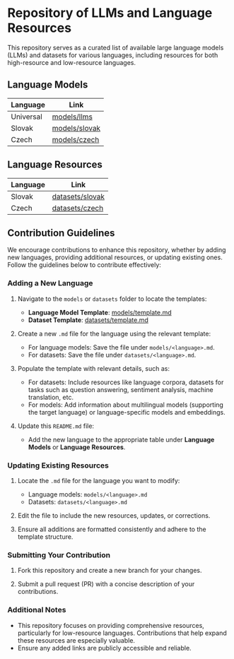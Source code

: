 # Repository of LLMs and Language Resources  

This repository serves as a curated list of available large language models (LLMs) and datasets for various languages, including resources for both high-resource and low-resource languages.

## Language Models

| Language | Link |
| ------ | ----- |
| Universal | [models/llms](models/llms.md) |
| Slovak | [models/slovak](models/slovak.md) |
| Czech | [models/czech](models/czech.md) |

## Language Resources

| Language | Link |
| ------ | ----- |
| Slovak | [datasets/slovak](datasets/slovak.md) |
| Czech | [datasets/czech](datasets/czech.md) |

## Contribution Guidelines  

We encourage contributions to enhance this repository, whether by adding new languages, providing additional resources, or updating existing ones. Follow the guidelines below to contribute effectively:  

### Adding a New Language

1. Navigate to the `models` or `datasets` folder to locate the templates:
   - **Language Model Template**: [models/template.md](models/template.md)
   - **Dataset Template**: [datasets/template.md](datasets/template.md)

2. Create a new `.md` file for the language using the relevant template:
   - For language models: Save the file under `models/<language>.md`.  
   - For datasets: Save the file under `datasets/<language>.md`.  

3. Populate the template with relevant details, such as:  
   - For datasets: Include resources like language corpora, datasets for tasks such as question answering, sentiment analysis, machine translation, etc.  
   - For models: Add information about multilingual models (supporting the target language) or language-specific models and embeddings.  

4. Update this `README.md` file:  
   - Add the new language to the appropriate table under **Language Models** or **Language Resources**.  

### Updating Existing Resources

1. Locate the `.md` file for the language you want to modify:  
   - Language models: `models/<language>.md`  
   - Datasets: `datasets/<language>.md`  

2. Edit the file to include the new resources, updates, or corrections.

3. Ensure all additions are formatted consistently and adhere to the template structure.  

### Submitting Your Contribution  

1. Fork this repository and create a new branch for your changes.

2. Submit a pull request (PR) with a concise description of your contributions.

### Additional Notes  

- This repository focuses on providing comprehensive resources, particularly for low-resource languages. Contributions that help expand these resources are especially valuable.  
- Ensure any added links are publicly accessible and reliable.  
